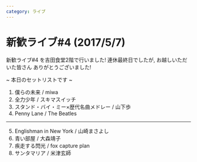 ```yaml
---
category: ライブ
---
```

# 新歓ライブ#4 (2017/5/7)

新歓ライブ#4 を吉田食堂2階で行いました!
連休最終日でしたが, お越しいただいた皆さん ありがとうございました!

~ 本日のセットリストです ~

1. 僕らの未来 / miwa
2. 全力少年 / スキマスイッチ
3. スタンド・バイ・ミー×歴代名曲メドレー / 山下歩
4. Penny Lane / The Beatles
---
5. Englishman in New York / 山崎まさよし
6. 青い部屋 / 大森靖子
7. 疾走する閃光 / fox capture plan
8. サンタマリア / 米津玄師
